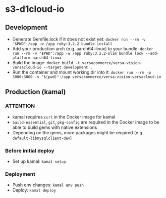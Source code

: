 # s3-d1cloud-io

## Development

* Generate Gemfile.lock if it does not exist yet: `docker run --rm -v "$PWD":/app -w /app ruby:3.2.2 bundle install`
* Add your production arch (e.g. aarch64-linux) to your bundle: `docker run --rm -v "$PWD":/app -w /app ruby:3.2.2-slim bundle lock --add-platform aarch64-linux`
* Build the image: `docker build -t versacommerce/versa-vision-versacloud-io --target development .`
* Run the container and mount working dir into it: `docker run --rm -p 3000:3000 -v "$(pwd)":/app versacommerce/versa-vision-versacloud-io`



## Production (kamal)

### ATTENTION

* kamal requires `curl` in the Docker image for kamal
* `build-essential`, `git`, `pkg-config` are required in the Docker image to be able to build gems with native extensions
* Depending on the gems, more packages might be required (e.g. `default-libmysqlclient-dev`)

### Before initial deploy

* Set up kamal: `kamal setup`

### Deployment

* Push env changes: `kamal env push`
* Deploy: `kamal deploy`